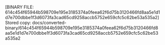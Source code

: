 [BINARY FILE: 614c454f65944b598709e195e3185374a0feea62f6d75b3120466fd8aa5e1d1d7e700dbbe1f3d6073fa3cad65cd9258accb5752e659cfc5c62be53a535a2]
Stored copy: docs/converted-binary/614c454f65944b598709e195e3185374a0feea62f6d75b3120466fd8aa5e1d1d7e700dbbe1f3d6073fa3cad65cd9258accb5752e659cfc5c62be53a535a2
